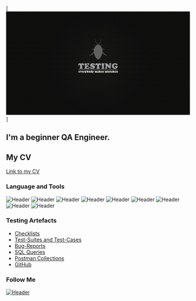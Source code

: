 [![Header](https://github.com/AnnaIliuk/Test/blob/main/assets/bug.jpg)]
## I'm a beginner QA Engineer.
## My CV
[Link to my CV](https://drive.google.com/file/d/1mEQtfzLBmrCPhBwhK5wI6LvHM38sh_rx/view?usp=share_link)

### Language and Tools
![Header](https://img.shields.io/badge/Jira-090909?style=for-the-badge&logo=jira&logoColor=136be1)
![Header](https://img.shields.io/badge/Postman-090909?style=for-the-badge&logo=postman&logoColor=f76935)
![Header](https://img.shields.io/badge/Swagger-090909?style=for-the-badge&logo=swagger&logoColor=7ede2b)
![Header](https://img.shields.io/badge/Github-090909?style=for-the-badge&logo=github&logoColor=8cc4d7)
![Header](https://img.shields.io/badge/MySQL-090909?style=for-the-badge&logo=mysql&logoColor=00618a)
![Header](https://img.shields.io/badge/DevTools-090909?style=for-the-badge&logo=googlechrome&logoColor=2674f2)
![Header](https://img.shields.io/badge/AndroidStudio-090909?style=for-the-badge&logo=androidstudio&logoColor=3ad07d)
![Header](https://img.shields.io/badge/Fiddler-090909?style=for-the-badge&logo=fiddler&logoColor=8cc4d7)
![Header](https://img.shields.io/badge/CharlesProxy-090909?style=for-the-badge&logo=charlesproxy&logoColor=8cc4d7)

### Testing Artefacts

- [Checklists](https://docs.google.com/spreadsheets/d/1hOGAE06nS6H9XMic1ESBqznznDhHx2E-/edit?usp=sharing&ouid=118108454540808204932&rtpof=true&sd=true)
- [Test-Suites and Test-Cases](https://drive.google.com/file/d/1ANuDIg8CP2DilPzQoYYKfOwJBYoGxPuZ/view?usp=sharing)
- [Bug-Reports](https://drive.google.com/file/d/1avS6e4kwaf8SE1j3sdBGU0kpp19w12e-/view?usp=sharing)
- [SQL Queries](https://docs.google.com/document/d/1ZlZmOT2-zjcyZnK_JuXodAxkRF2wPCVJ/edit?usp=sharing&ouid=118108454540808204932&rtpof=true&sd=true)
- [Postman Collections](https://www.postman.com/grey-shadow-651525/workspace/my-workspace/collection/23540048-e5ed0fbe-b00d-4cc4-a08f-33d27d4f1164?action=share&creator=23540048)
- [GitHub](https://github.com/AnnaIliuk/GitHub)

### Follow Me

[![Header](https://img.shields.io/badge/Telegram-090909?style=for-the-badge&logo=telegram&logoColor=31a5db)](https://t.me/anilser19)

